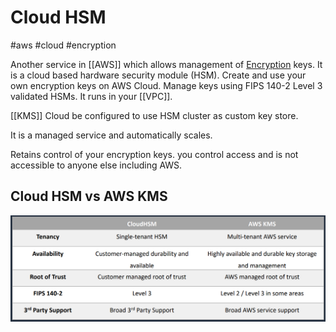 # Cloud HSM
#aws #cloud #encryption 

Another service in [[AWS]] which allows management of [Encryption](Cyber%20Security/Cryptography/Encryption.md) keys. It is a cloud based hardware security module (HSM). Create and use your own encryption keys on AWS Cloud. Manage keys using FIPS 140-2 Level 3 validated HSMs. It runs in your [[VPC]].

[[KMS]] Cloud be configured to use HSM cluster as custom key store.

It is a managed service and automatically scales.

Retains control of your encryption keys. you control access and is not accessible to anyone else including AWS.

## Cloud HSM vs AWS KMS

![](Attachments/Pasted%20image%2020230322001712.png)